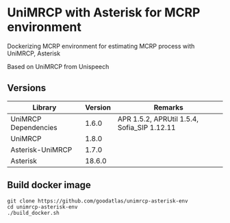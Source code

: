 # UniMRCP with Asterisk for MCRP environment
Dockerizing MCRP environment for estimating MCRP process with UniMRCP, Asterisk

Based on UniMRCP from Unispeech

## Versions
| Library               | Version | Remarks                                     |
|-----------------------|---------|---------------------------------------------|
| UniMRCP Dependencies  | 1.6.0   | APR 1.5.2, APRUtil 1.5.4, Sofia_SIP 1.12.11 |
| UniMRCP               | 1.8.0   |                                             |
| Asterisk-UniMRCP      | 1.7.0   |                                             |
| Asterisk              | 18.6.0  |                                             |

## Build docker image
```
git clone https://github.com/goodatlas/unimrcp-asterisk-env
cd unimrcp-asterisk-env
./build_docker.sh
```
